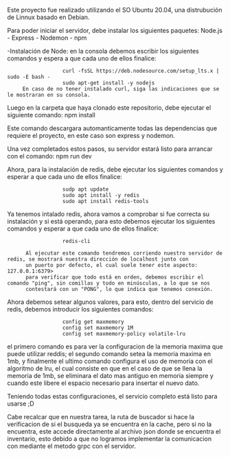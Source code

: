 Este proyecto fue realizado utilizando el SO Ubuntu 20.04, una distrubución de Linnux basado en Debian.

Para poder iniciar el servidor, debe instalar los siguientes paquetes: Node.js - Express - Nodemon - npm

-Instalación de Node: en la consola debemos escribir los siguientes comandos y espera a que cada uno de ellos finalice: 
        
                      curl -fsSL https://deb.nodesource.com/setup_lts.x | sudo -E bash -
                      sudo apt-get install -y nodejs
         En caso de no tener instalado curl, siga las indicaciones que se le mostraran en su consola.
         
Luego en la carpeta que haya clonado este repositorio, debe ejecutar el siguiente comando:
                      npm install
                      
Este comando descargara automanticamente todas las dependencias que requiere el proyecto, en este caso son express y nodemon.

Una vez completados estos pasos, su servidor estará listo para arrancar con el comando:  npm run dev

Ahora, para la instalación de redis, debe ejecutar los siguientes comandos y esperar a que cada uno de ellos finalice:

                      sudp apt update
                      sudo apt install -y redis
                      sudo apt install redis-tools
                      
Ya tenemos intalado redis, ahora vamos a comprobar si fue correcta su instalación y si está operando, para esto debemos ejecutar los
siguientes comandos y esperar a que cada uno de ellos finalice:
            
                      redis-cli
          
          Al ejecutar este comando tendremos corriendo nuestro servidor de redis, se mostrará nuestra dirección de localhost junto con
          un puerto por defecto, el cual suele tener este aspecto: 127.0.0.1:6379>
          para verificar que todo está en orden, debemos escribir el comando "ping", sin comillas y todo en minúsculas, a lo que se nos
          contestará con un "PONG", lo que indica que tenemos conexión.
          
Ahora debemos setear algunos valores, para esto, dentro del servicio de redis, debemos introducir los siguientes comandos:

                      config get maxmemory
                      config set maxmemory 1M
                      config set maxmemory-policy volatile-lru
el primero comando es para ver la configuracion de la memoria maxima que puede utilizar reddis; el segundo comando setea la memoria maxima en 1mb, y finalmente el ultimo comando configura el uso de memoria con el algoritmo de lru, el cual consiste en que en el caso de que se llena la memoria de 1mb, se eliminara el dato mas antiguo en memoria siempre y cuando este libere el espacio necesario para insertar el nuevo dato.

Teniendo todas estas configuraciones, el servicio completo está listo para usarse ;D

Cabe recalcar que en nuestra tarea, la ruta de buscador si hace la verificacion de si el busqueda ya se encuentra en la cache, pero si no la encuentra, este accede directamente al archivo json donde se encuentra el inventario, esto debido a que no logramos implementar la comunicacion con mediante el metodo grpc con el servidor.
                    
          
          
          
